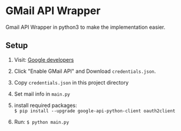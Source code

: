# GMail API Wrapper

Gmail API Wrapper in python3 to make the implementation easier.

## Setup

1) Visit: [Google developers](https://developers.google.com/gmail/api/quickstart/python)

2) Click "Enable GMail API" and Download ```credentials.json```.

3) Copy ```credentials.json``` in this project directory

4) Set mail info in ```main.py```

5) install required packages: <br>
```$ pip install --upgrade google-api-python-client oauth2client```

6) Run: ```$ python main.py```